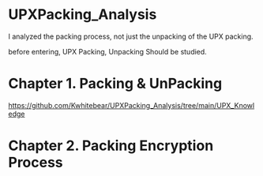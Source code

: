 # UPXPacking_Analysis


I analyzed the packing process, not just the unpacking of the UPX packing.

before entering, UPX Packing, Unpacking Should be studied. 


# Chapter 1. Packing & UnPacking

https://github.com/Kwhitebear/UPXPacking_Analysis/tree/main/UPX_Knowledge

# Chapter 2. Packing Encryption Process
